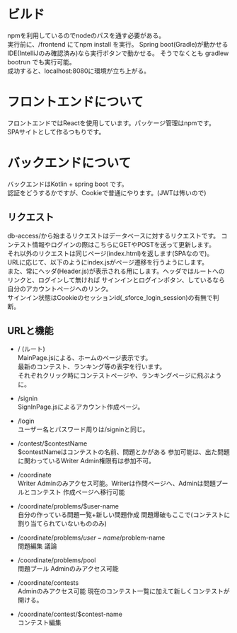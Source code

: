# ビルド
npmを利用しているのでnodeのパスを通す必要がある。<br>
実行前に、/frontend にてnpm install を実行。
Spring boot(Gradle)が動かせるIDE(IntelliJのみ確認済み)なら実行ボタンで動かせる。
そうでなくとも gradlew bootrun でも実行可能。<br>
成功すると、localhost:8080に環境が立ち上がる。

# フロントエンドについて
フロントエンドではReactを使用しています。パッケージ管理はnpmです。<br>
SPAサイトとして作るつもりです。

# バックエンドについて
バックエンドはKotlin + spring boot です。<br>
認証をどうするかですが、Cookieで普通にやります。(JWTは怖いので)

## リクエスト
db-access/から始まるリクエストはデータベースに対するリクエストです。
コンテスト情報やログインの際はこちらにGETやPOSTを送って更新します。<br>
それ以外のリクエストは同じページ(index.html)を返します(SPAなので)。<br>
URLに応じて、以下のようにindex.jsがページ遷移を行うようにします。<br>
また、常にヘッダ(Header.js)が表示される用にします。ヘッダではルートへのリンクと、ログインして無ければ
サインインとログインボタン、しているなら自分のアカウントページへのリンク。<br>
サインイン状態はCookieのセッションid(_sforce_login_session)の有無で判断。

## URLと機能
- / (ルート) <br>
MainPage.jsによる、ホームのページ表示です。<br>
最新のコンテスト、ランキング等の表宇を行います。<br>
それぞれクリック時にコンテストページや、ランキングページに飛ぶように。

- /signin <br>
SignInPage.jsによるアカウント作成ページ。<br>

- /login <br>
ユーザー名とパスワード周りは/signinと同じ。<br>

- /contest/$contestName <br>
$contestNameはコンテストの名前、問題とかがある
参加可能は、出た問題に関わっているWriter Admin権限有は参加不可。

- /coordinate <br>
Writer Adminのみアクセス可能。Writerは作問ページへ、Adminは問題プールとコンテスト
作成ページへ移行可能

- /coordinate/problems/$user-name <br>
自分の作っている問題一覧+新しい問題作成 問題爆破もここで(コンテストに割り当てられていないもののみ)

- /coordinate/problems/$user-name/$problem-name <br>
問題編集 議論

- /coordinate/problems/pool <br>
問題プール Adminのみアクセス可能

- /coordinate/contests <br>
Adminのみアクセス可能 現在のコンテスト一覧に加えて新しくコンテストが開ける。

- /coordinate/contest/$contest-name <br>
コンテスト編集